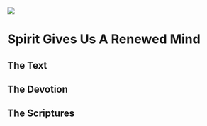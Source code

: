 <img class="intro-right" src="/images/book-ccss-3.jpg">

# Spirit Gives Us A Renewed Mind

## The Text

## The Devotion

## The Scriptures
